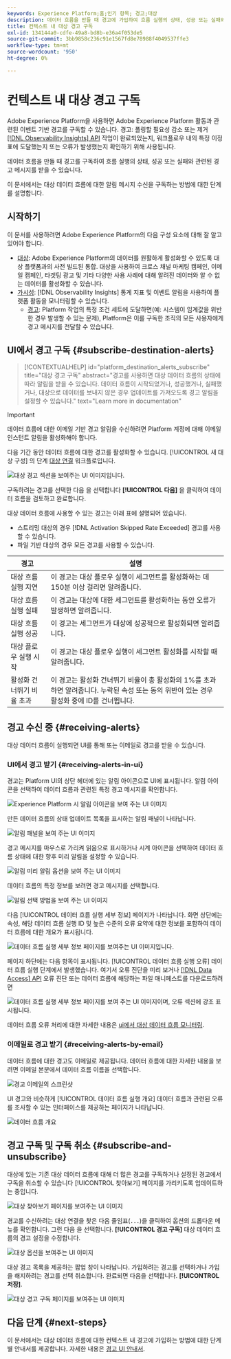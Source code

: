 ```yaml
---
keywords: Experience Platform;홈;인기 항목; 경고;대상
description: 데이터 흐름을 만들 때 경고에 가입하여 흐름 실행의 상태, 성공 또는 실패와 관련된 경고 메시지를 받을 수 있습니다.
title: 컨텍스트 내 대상 경고 구독
exl-id: 134144a0-cdfe-49a8-bd8b-e36a4f053de5
source-git-commit: 3bb9858c236c91e1567fd8e78988f4049537ffe3
workflow-type: tm+mt
source-wordcount: '950'
ht-degree: 0%

---
```


# 컨텍스트 내 대상 경고 구독

Adobe Experience Platform을 사용하면 Adobe Experience Platform 활동과 관련된 이벤트 기반 경고를 구독할 수 있습니다. 경고: 폴링할 필요성 감소 또는 제거 [[!DNL Observability Insights] API](../../observability/api/overview.md) 작업이 완료되었는지, 워크플로우 내의 특정 이정표에 도달했는지 또는 오류가 발생했는지 확인하기 위해 사용됩니다.

데이터 흐름을 만들 때 경고를 구독하여 흐름 실행의 상태, 성공 또는 실패와 관련된 경고 메시지를 받을 수 있습니다.

이 문서에서는 대상 데이터 흐름에 대한 알림 메시지 수신을 구독하는 방법에 대한 단계를 설명합니다.

## 시작하기

이 문서를 사용하려면 Adobe Experience Platform의 다음 구성 요소에 대해 잘 알고 있어야 합니다.

* [대상](../home.md): Adobe Experience Platform의 데이터를 원활하게 활성화할 수 있도록 대상 플랫폼과의 사전 빌드된 통합. 대상을 사용하여 크로스 채널 마케팅 캠페인, 이메일 캠페인, 타겟팅 광고 및 기타 다양한 사용 사례에 대해 알려진 데이터와 알 수 없는 데이터를 활성화할 수 있습니다.
* [가시성](../../observability/home.md): [!DNL Observability Insights] 통계 지표 및 이벤트 알림을 사용하여 플랫폼 활동을 모니터링할 수 있습니다.
   * [경고](../../observability/alerts/overview.md): Platform 작업의 특정 조건 세트에 도달하면(예: 시스템이 임계값을 위반한 경우 발생할 수 있는 문제), Platform은 이를 구독한 조직의 모든 사용자에게 경고 메시지를 전달할 수 있습니다.

## UI에서 경고 구독 {#subscribe-destination-alerts}

>[!CONTEXTUALHELP]
>id="platform_destination_alerts_subscribe"
>title="대상 경고 구독"
>abstract="경고를 사용하면 대상 데이터 흐름의 상태에 따라 알림을 받을 수 있습니다. 데이터 흐름이 시작되었거나, 성공했거나, 실패했거나, 대상으로 데이터를 보내지 않은 경우 업데이트를 가져오도록 경고 알림을 설정할 수 있습니다."
>text="Learn more in documentation"

>[!IMPORTANT]
>
>데이터 흐름에 대한 이메일 기반 경고 알림을 수신하려면 Platform 계정에 대해 이메일 인스턴트 알림을 활성화해야 합니다.

다음 기간 동안 데이터 흐름에 대한 경고를 활성화할 수 있습니다. [!UICONTROL 새 대상 구성] 의 단계 [대상 연결](connect-destination.md) 워크플로입니다.

![대상 경고 섹션을 보여주는 UI 이미지입니다.](../assets/ui/alerts/destination-alerts.png)

구독하려는 경고를 선택한 다음 을 선택합니다 **[!UICONTROL 다음]** 을 클릭하여 데이터 흐름을 검토하고 완료합니다.

대상 데이터 흐름에 사용할 수 있는 경고는 아래 표에 설명되어 있습니다.

* 스트리밍 대상의 경우 [!DNL Activation Skipped Rate Exceeded] 경고를 사용할 수 있습니다.
* 파일 기반 대상의 경우 모든 경고를 사용할 수 있습니다.

| 경고 | 설명 |
| --- | --- |
| 대상 흐름 실행 지연 | 이 경고는 대상 플로우 실행이 세그먼트를 활성화하는 데 150분 이상 걸리면 알려줍니다. |
| 대상 흐름 실행 실패 | 이 경고는 대상에 대한 세그먼트를 활성화하는 동안 오류가 발생하면 알려줍니다. |
| 대상 흐름 실행 성공 | 이 경고는 세그먼트가 대상에 성공적으로 활성화되면 알려줍니다. |
| 대상 플로우 실행 시작 | 이 경고는 대상 플로우 실행이 세그먼트 활성화를 시작할 때 알려줍니다. |
| 활성화 건너뛰기 비율 초과 | 이 경고는 활성화 건너뛰기 비율이 총 활성화의 1%를 초과하면 알려줍니다. 누락된 속성 또는 동의 위반이 있는 경우 활성화 중에 ID를 건너뜁니다. |

## 경고 수신 중 {#receiving-alerts}

대상 데이터 흐름이 실행되면 UI를 통해 또는 이메일로 경고를 받을 수 있습니다.

### UI에서 경고 받기 {#receiving-alerts-in-ui}

경고는 Platform UI의 상단 헤더에 있는 알림 아이콘으로 UI에 표시됩니다. 알림 아이콘을 선택하여 데이터 흐름과 관련된 특정 경고 메시지를 확인합니다.

![Experience Platform 시 알림 아이콘을 보여 주는 UI 이미지](../assets/ui/alerts/notification.png)

만든 데이터 흐름의 상태 업데이트 목록을 표시하는 알림 패널이 나타납니다.

![알림 패널을 보여 주는 UI 이미지](../assets/ui/alerts/alert-window.png)

경고 메시지를 마우스로 가리켜 읽음으로 표시하거나 시계 아이콘을 선택하여 데이터 흐름 상태에 대한 향후 미리 알림을 설정할 수 있습니다.

![알림 미리 알림 옵션을 보여 주는 UI 이미지](../assets/ui/alerts/remind-me.png)

데이터 흐름의 특정 정보를 보려면 경고 메시지를 선택합니다.

![알림 선택 방법을 보여 주는 UI 이미지](../assets/ui/alerts/select-alert-message.png)

다음 [!UICONTROL 데이터 흐름 실행 세부 정보] 페이지가 나타납니다. 화면 상단에는 속성, 해당 데이터 흐름 실행 ID 및 높은 수준의 오류 요약에 대한 정보를 포함하여 데이터 흐름에 대한 개요가 표시됩니다.

![데이터 흐름 실행 세부 정보 페이지를 보여주는 UI 이미지입니다.](../assets/ui/alerts/dataflow-overview.png)

페이지 하단에는 다음 항목이 표시됩니다. [!UICONTROL 데이터 흐름 실행 오류] 데이터 흐름 실행 단계에서 발생했습니다. 여기서 오류 진단을 미리 보거나 [[!DNL Data Access] API](https://www.adobe.io/experience-platform-apis/references/data-access/) 오류 진단 또는 데이터 흐름에 해당하는 파일 매니페스트를 다운로드하려면

![데이터 흐름 실행 세부 정보 페이지를 보여 주는 UI 이미지이며, 오류 섹션에 강조 표시됩니다.](../assets/ui/alerts/dataflow-run-error.png)

데이터 흐름 오류 처리에 대한 자세한 내용은 [ui에서 대상 데이터 흐름 모니터링](../../dataflows/ui/monitor-destinations.md).

### 이메일로 경고 받기 {#receiving-alerts-by-email}

데이터 흐름에 대한 경고도 이메일로 제공됩니다. 데이터 흐름에 대한 자세한 내용을 보려면 이메일 본문에서 데이터 흐름 이름을 선택합니다.

![경고 이메일의 스크린샷](../assets/ui/alerts/email.png)

UI 경고와 비슷하게 [!UICONTROL 데이터 흐름 실행 개요] 데이터 흐름과 관련된 오류를 조사할 수 있는 인터페이스를 제공하는 페이지가 나타납니다.

![데이터 흐름 개요](../assets/ui/alerts/dataflow-overview.png)

## 경고 구독 및 구독 취소 {#subscribe-and-unsubscribe}

대상에 있는 기존 대상 데이터 흐름에 대해 더 많은 경고를 구독하거나 설정된 경고에서 구독을 취소할 수 있습니다 [!UICONTROL 찾아보기] 페이지를 가리키도록 업데이트하는 중입니다.

![대상 찾아보기 페이지를 보여주는 UI 이미지](../assets/ui/alerts/destination-list.png)

경고를 수신하려는 대상 연결을 찾은 다음 줄임표(`...`)을 클릭하여 옵션의 드롭다운 메뉴를 확인합니다. 그런 다음 을 선택합니다. **[!UICONTROL 경고 구독]** 대상 데이터 흐름의 경고 설정을 수정합니다.

![대상 옵션을 보여주는 UI 이미지](../assets/ui/alerts/destination-alerts-subscribe.png)

대상 경고 목록을 제공하는 팝업 창이 나타납니다. 가입하려는 경고를 선택하거나 가입을 해지하려는 경고를 선택 취소합니다. 완료되면 다음을 선택합니다. **[!UICONTROL 저장]**.

![대상 경고 구독 페이지를 보여주는 UI 이미지](../assets/ui/alerts/destination-alerts-list.png)

## 다음 단계 {#next-steps}

이 문서에서는 대상 데이터 흐름에 대한 컨텍스트 내 경고에 가입하는 방법에 대한 단계별 안내서를 제공합니다. 자세한 내용은 [경고 UI 안내서](../../observability/alerts/ui.md).
